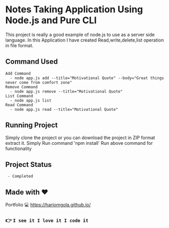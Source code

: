 # Notes Taking Application Using Node.js and Pure CLI
This project is really a good example of node.js to use as a server side language.
In  this Application I have created Read,write,delete,list operation in file format.

## Command Used
    Add Command
      - node app.js add --title="Motivational Quote" --body="Great things never come from comfort zone"
    Remove Command
      - node app.js remove --title="Motivational Quote"
    List Command
      - node app.js list
    Read Command
      - node app.js read --title="Motivational Quote"

## Running Project
Simply clone the project or you can download the project in ZIP format extract it.
Simply Run command 'npm install'
Run above command for functionality

## Project Status
     - Completed

## Made with :heart:
Portfolio :computer: https://hariomgola.github.io/

### :point_right: `I see it I love it I code it`